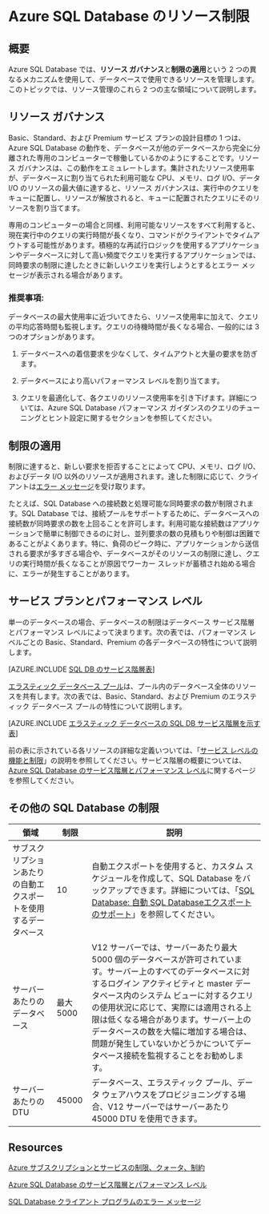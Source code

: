 <properties
	pageTitle="Azure SQL Database のリソース制限"
	description="このページでは、Azure SQL Database に対するいくつかの一般的なリソース制限について説明します。"
	services="sql-database"
	documentationCenter="na"
	authors="carlrabeler"
	manager="jhubbard"
	editor="monicar" />


<tags
	ms.service="sql-database"
	ms.devlang="na"
	ms.topic="article"
	ms.tgt_pltfrm="na"
	ms.workload="data-management"
	ms.date="04/20/2016"
	ms.author="carlrab" />


# Azure SQL Database のリソース制限

## 概要

Azure SQL Database では、**リソース ガバナンス**と**制限の適用**という 2 つの異なるメカニズムを使用して、データベースで使用できるリソースを管理します。このトピックでは、リソース管理のこれら 2 つの主な領域について説明します。

## リソース ガバナンス
Basic、Standard、および Premium サービス プランの設計目標の 1 つは、Azure SQL Database の動作を、データベースが他のデータベースから完全に分離された専用のコンピューターで稼働しているかのようにすることです。リソース ガバナンスは、この動作をエミュレートします。集計されたリソース使用率が、データベースに割り当てられた利用可能な CPU、メモリ、ログ I/O、データ I/O のリソースの最大値に達すると、リソース ガバナンスは、実行中のクエリをキューに配置し、リソースが解放されると、キューに配置されたクエリにそのリソースを割り当てます。

専用のコンピューターの場合と同様、利用可能なリソースをすべて利用すると、現在実行中のクエリの実行時間が長くなり、コマンドがクライアントでタイムアウトする可能性があります。積極的な再試行ロジックを使用するアプリケーションやデータベースに対して高い頻度でクエリを実行するアプリケーションでは、同時要求の制限に達したときに新しいクエリを実行しようとするとエラー メッセージが表示される場合があります。

### 推奨事項:
データベースの最大使用率に近づいてきたら、リソース使用率に加えて、クエリの平均応答時間も監視します。クエリの待機時間が長くなる場合、一般的には 3 つのオプションがあります。

1.	データベースへの着信要求を少なくして、タイムアウトと大量の要求を防ぎます。

2.	データベースにより高いパフォーマンス レベルを割り当てます。

3.	クエリを最適化して、各クエリのリソース使用率を引き下げます。詳細については、Azure SQL Database パフォーマンス ガイダンスのクエリのチューニングとヒント設定に関するセクションを参照してください。

## 制限の適用
制限に達すると、新しい要求を拒否することによって CPU、メモリ、ログ I/O、およびデータ I/O 以外のリソースが適用されます。達した制限に応じて、クライアントは[エラー メッセージ](sql-database-develop-error-messages.md)を受け取ります。

たとえば、SQL Database への接続数と処理可能な同時要求の数が制限されます。SQL Database では、接続プールをサポートするために、データベースへの接続数が同時要求の数を上回ることを許可します。利用可能な接続数はアプリケーションで簡単に制御できるのに対し、並列要求の数の見積もりや制御は困難であることがよくあります。特に、負荷のピーク時に、アプリケーションから送信される要求が多すぎる場合や、データベースがそのリソースの制限に達し、クエリの実行時間が長くなることが原因でワーカー スレッドが蓄積され始める場合に、エラーが発生することがあります。

## サービス プランとパフォーマンス レベル

単一のデータベースの場合、データベースの制限はデータベース サービス階層とパフォーマンス レベルによって決まります。次の表では、パフォーマンス レベルごとの Basic、Standard、Premium の各データベースの特性について説明します。

[AZURE.INCLUDE [SQL DB のサービス階層表](../../includes/sql-database-service-tiers-table.md)]

[エラスティック データベース プール](sql-database-elastic-pool.md)は、プール内のデータベース全体のリソースを共有します。次の表では、Basic、Standard、および Premium のエラスティック データベース プールの特性について説明します。

[AZURE.INCLUDE [エラスティック データベースの SQL DB サービス階層を示す表](../../includes/sql-database-service-tiers-table-elastic-db-pools.md)]

前の表に示されている各リソースの詳細な定義いついては、「[サービス レベルの機能と制限](sql-database-performance-guidance.md#service-tier-capabilities-and-limits)」の説明を参照してください。サービス階層の概要については、[Azure SQL Database のサービス階層とパフォーマンス レベル](sql-database-service-tiers.md)に関するページを参照してください。

## その他の SQL Database の制限

| 領域 | 制限 | 説明 |
|---|---|---|
| サブスクリプションあたりの自動エクスポートを使用するデータベース | 10 | 自動エクスポートを使用すると、カスタム スケジュールを作成して、SQL Database をバックアップできます。詳細については、「[SQL Database: 自動 SQL Databaseエクスポートのサポート](http://weblogs.asp.net/scottgu/windows-azure-july-updates-sql-database-traffic-manager-autoscale-virtual-machines)」を参照してください。|
| サーバーあたりのデータベース | 最大 5000 | V12 サーバーでは、サーバーあたり最大 5000 個のデータベースが許可されています。サーバー上のすべてのデータベースに対するログイン アクティビティと master データベース内のシステム ビューに対するクエリの使用状況に応じて、実際には適用される上限は低くなる場合があります。サーバー上のデータベースの数を大幅に増加する場合は、問題が発生していないかどうかについてデータベース接続を監視することをお勧めします。 |  
| サーバーあたりの DTU | 45000 | データベース、エラスティック プール、データ ウェアハウスをプロビジョニングする場合、V12 サーバーではサーバーあたり 45000 DTU を使用できます。 |



## Resources

[Azure サブスクリプションとサービスの制限、クォータ、制約](../azure-subscription-service-limits.md)

[Azure SQL Database のサービス階層とパフォーマンス レベル](sql-database-service-tiers.md)

[SQL Database クライアント プログラムのエラー メッセージ](sql-database-develop-error-messages.md)

<!---HONumber=AcomDC_0427_2016-->